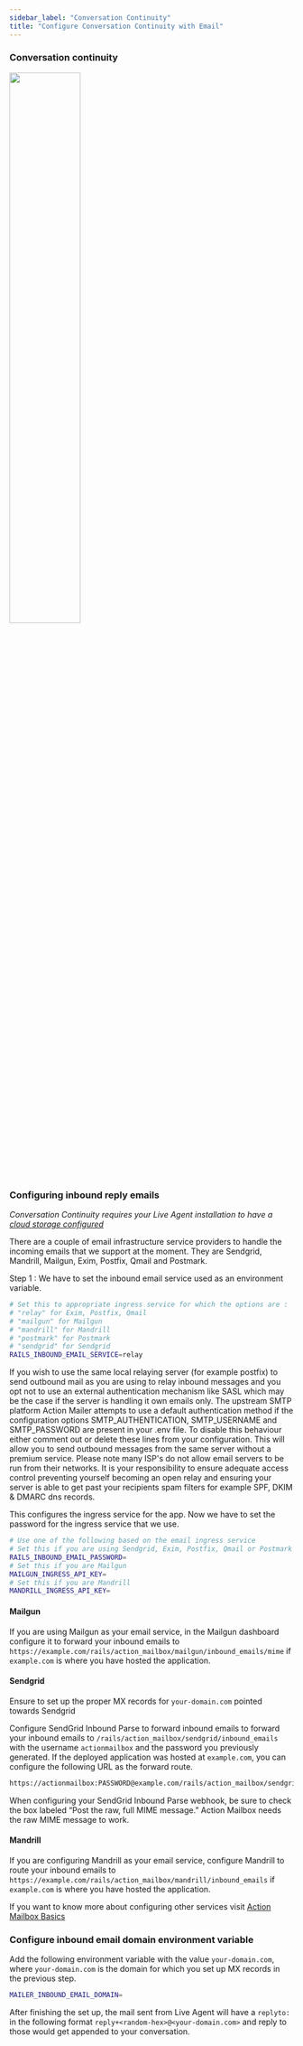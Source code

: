 ```yaml
---
sidebar_label: "Conversation Continuity"
title: "Configure Conversation Continuity with Email"
---
```


### Conversation continuity

<img src="{{config.site_url}}live-agent/resources/images/conversation-continuity.png" width="50%" style="margin-bottom: 5px">

### Configuring inbound reply emails

*Conversation Continuity requires your Live Agent installation to have a [cloud storage configured](/docs/self-hosted/deployment/storage/supported-providers)*

There are a couple of email infrastructure service providers to handle the incoming emails that we support at the moment. They are
Sendgrid, Mandrill, Mailgun, Exim, Postfix, Qmail and Postmark.

Step 1 : We have to set the inbound email service used as an environment variable.

```bash
# Set this to appropriate ingress service for which the options are :
# "relay" for Exim, Postfix, Qmail
# "mailgun" for Mailgun
# "mandrill" for Mandrill
# "postmark" for Postmark
# "sendgrid" for Sendgrid
RAILS_INBOUND_EMAIL_SERVICE=relay
```
If you wish to use the same local relaying server (for example postfix) to send outbound mail as you are using to relay inbound messages and you opt not to use an external authentication mechanism like SASL which may be the case if the server is handling it own emails only. The upstream SMTP platform Action Mailer attempts to use a default authentication method if the configuration options SMTP_AUTHENTICATION, SMTP_USERNAME and SMTP_PASSWORD are present in your .env file. To disable this behaviour either comment out or delete these lines from your configuration. This will allow you to send outbound messages from the same server without a premium service. Please note many ISP's do not allow email servers to be run from their networks. It is your responsibility to ensure adequate access control preventing yourself becoming an open relay and ensuring your server is able to get past your recipients spam filters for example SPF, DKIM & DMARC dns records.

This configures the ingress service for the app. Now we have to set the password for the ingress service that we use.

```bash
# Use one of the following based on the email ingress service
# Set this if you are using Sendgrid, Exim, Postfix, Qmail or Postmark
RAILS_INBOUND_EMAIL_PASSWORD=
# Set this if you are Mailgun
MAILGUN_INGRESS_API_KEY=
# Set this if you are Mandrill
MANDRILL_INGRESS_API_KEY=
```

#### Mailgun
If you are using Mailgun as your email service, in the Mailgun dashboard configure it to forward your inbound emails to `https://example.com/rails/action_mailbox/mailgun/inbound_emails/mime` if `example.com` is where you have hosted the application.

#### Sendgrid

Ensure to set up the proper MX records for `your-domain.com` pointed towards Sendgrid

Configure SendGrid Inbound Parse to forward inbound emails to forward your inbound emails to `/rails/action_mailbox/sendgrid/inbound_emails` with the username `actionmailbox` and the password you previously generated. If the deployed application was hosted at `example.com`, you can configure the following URL as the forward route.

```bash
https://actionmailbox:PASSWORD@example.com/rails/action_mailbox/sendgrid/inbound_emails
```

When configuring your SendGrid Inbound Parse webhook, be sure to check the box labeled “Post the raw, full MIME message.” Action Mailbox needs the raw MIME message to work.

#### Mandrill
If you are configuring Mandrill as your email service, configure Mandrill to route your inbound emails to `https://example.com/rails/action_mailbox/mandrill/inbound_emails` if `example.com` is where you have hosted the application.

If you want to know more about configuring other services visit [Action Mailbox Basics](https://edgeguides.rubyonrails.org/action_mailbox_basics.html#configuration)

### Configure inbound email domain environment variable

Add the following environment variable with the value `your-domain.com`, where `your-domain.com` is the domain for which you set up MX records in the previous step.

```bash
MAILER_INBOUND_EMAIL_DOMAIN=
```


After finishing the set up, the mail sent from Live Agent will have a `replyto:` in the following format `reply+<random-hex>@<your-domain.com>` and reply to those would get appended to your conversation.